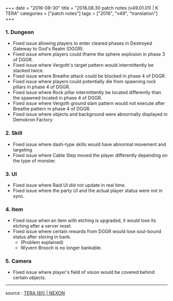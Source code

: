 +++
date = "2016-08-30"
title = "2016.08.30 patch notes (v49.01.01) | K TERA"
categories = ["patch notes"]
tags = ["2016", "v49", "translation"]
+++

### 1. Dungeon
- Fixed issue allowing players to enter cleared phases in Destroyed Gateway to God's Realm (DGGR).
- Fixed issue where players could iframe the sphere explosion in phase 3 of DGGR.
- Fixed issue where Vergoth's target pattern would intermittently be stacked twice.
- Fixed issue where Breathe attack could be blocked in phase 4 of DGGR.
- Fixed issue where players could potentially die from spawning rock pillars in phase 4 of DGGR.
- Fixed issue where Rock pillar intermittently be located differently than the spawned located in phase 4 of DGGR.
- Fixed issue where Vergoth ground slam pattern would not execute after Breathe pattern in phase 4 of DGGR.
- Fixed issue where objects and background were abnormally displayed in Demokron Factory

### 2. Skill
- Fixed issue where dash-type skills would have abnormal movement and targeting
- Fixed issue where Cable Step moved the player differently depending on the type of monster.

### 3. UI
- Fixed issue where Raid UI did not update in real time.
- Fixed issue where the party UI and the actual player status were not in sync.

### 4. Item
- Fixed issue when an item with etching is upgraded, it would lose its etching after a server reset.
- Fixed issue where certain rewards from DGGR would lose soul-bound status after storing in bank.
  - (Problem explained)
  - Wyvern Brooch is no longer bankable.

### 5. Camera
- Fixed issue where player's field of vision would be covered behind certain objects.

----

source : [TERA 테라 | NEXON](http://tera.nexon.com/news/update/view.aspx?n4articlesn=)
